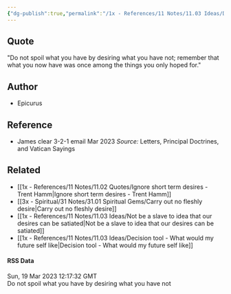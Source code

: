 ```yaml
---
{"dg-publish":true,"permalink":"/1x - References/11 Notes/11.03 Ideas/Do not spoil what you have by desiring what you have not - Epicurus/","title":"Do not spoil what you have by desiring what you have not - Epicurus","noteIcon":"","created":"2023-03-20T17:17:02.000+03:00","updated":"2024-02-14T20:18:33.436+03:00"}
---
```



## Quote
"Do not spoil what you have by desiring what you have not; remember that what you now have was once among the things you only hoped for."

## Author
- Epicurus

## Reference
- James clear 3-2-1 email Mar 2023
 _Source:_ Letters, Principal Doctrines, and Vatican Sayings
 ​
## Related
- [[1x - References/11 Notes/11.02 Quotes/Ignore short term desires - Trent Hamm\|Ignore short term desires - Trent Hamm]]
- [[3x - Spiritual/31 Notes/31.01 Spiritual Gems/Carry out no fleshly desire\|Carry out no fleshly desire]]
- [[1x - References/11 Notes/11.03 Ideas/Not be a slave to idea that our desires can be satiated\|Not be a slave to idea that our desires can be satiated]]
- [[1x - References/11 Notes/11.03 Ideas/Decision tool - What would my future self like\|Decision tool - What would my future self like]]


#### RSS Data
<div class='date'>Sun, 19 Mar 2023 12:17:32 GMT</div>
<div class='description'> Do not spoil what you have by desiring what you have not</div>


